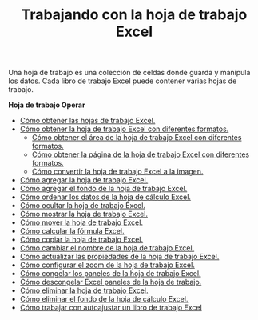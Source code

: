 ﻿---
title: Trabajando con la hoja de trabajo Excel
second_title: Aspose.Cells Cloud Documen
linktitle: Hoja de cálculo
type: docs
url: /es/worksheets/
aliases: [/working-with-worksheets/]
keywords: Working with worksheet on an Excel workbook
description: Aspose.Cells Cloud REST API admite trabajar con la hoja de trabajo en un libro de trabajo Excel. SDK admite tipos de lenguajes de desarrollo. Incluyen Android, C#, Go, Java, NodeJS, Perl, PHP, Python, Ruby y Swift
weight: 100
---
Una hoja de trabajo es una colección de celdas donde guarda y manipula los datos. Cada libro de trabajo Excel puede contener varias hojas de trabajo.

**Hoja de trabajo Operar**

- [Cómo obtener las hojas de trabajo Excel.](/cells/es/worksheets/get-all/)
- [Cómo obtener la hoja de trabajo Excel con diferentes formatos.](/cells/es/worksheets/get/) 
    - [Cómo obtener el área de la hoja de trabajo Excel con diferentes formatos.](/cells/es/worksheets/area-to-different-formats/)
    - [Cómo obtener la página de la hoja de trabajo Excel con diferentes formatos.](/cells/es/get-worksheet-for-page-index/) 
    - [Cómo convertir la hoja de trabajo Excel a la imagen.](/cells/es/worksheets/to-image/)
- [Cómo agregar la hoja de trabajo Excel.](/cells/es/worksheets/add/)
- [Cómo agregar el fondo de la hoja de trabajo Excel.](/cells/es/worksheets/background/add/) 
- [Cómo ordenar los datos de la hoja de cálculo Excel.](/cells/es/worksheets/sort-data/) 
- [Cómo ocultar la hoja de trabajo Excel.](/cells/es/worksheets/hide/)
- [Cómo mostrar la hoja de trabajo Excel.](/cells/es/worksheets/unhide/)
- [Cómo mover la hoja de trabajo Excel.](/cells/es/worksheets/move/)
- [Cómo calcular la fórmula Excel.](/cells/es/worksheets/calculate-formula/)
- [Cómo copiar la hoja de trabajo Excel.](/cells/es/worksheets/copy/)
- [Cómo cambiar el nombre de la hoja de trabajo Excel.](/cells/es/worksheets/rename/)
- [Cómo actualizar las propiedades de la hoja de trabajo Excel.](/cells/es/worksheets/update-properties/)
- [Cómo configurar el zoom de la hoja de trabajo Excel.](/cells/es/worksheets/zoom/)
- [Cómo congelar los paneles de la hoja de trabajo Excel.](/cells/es/worksheets/freeze-panes/)
- [Cómo descongelar Excel paneles de la hoja de trabajo.](/cells/es/worksheets/unfreeze-panes/)
- [Cómo eliminar la hoja de trabajo Excel.](/cells/es/worksheets/delete/)
- [Cómo eliminar el fondo de la hoja de cálculo Excel.](/cells/es/worksheets/background/delete/)
- [ Cómo trabajar con autoajustar un libro de trabajo Excel](/cells/es/worksheets/autofit/)
